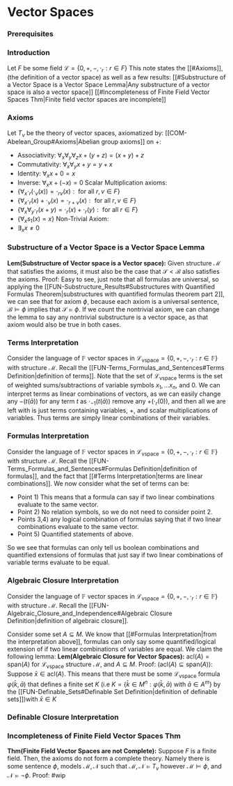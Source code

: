 # Vector Spaces
### Prerequisites
### Introduction
Let $F$ be some field
$\mathcal{L}=\{0,+,-,\cdot_r : r\in F\}$
This note states the [[#Axioms]],(the definition of a vector space) as well as a few results:
[[#Substructure of a Vector Space is a Vector Space Lemma|Any substructure of a vector space is also a vector space]]
[[#Incompleteness of Finite Field Vector Spaces Thm|Finite field vector spaces are incomplete]]
### Axioms
Let $T_v$ be the theory of vector spaces, axiomatized by: 
[[COM-Abelean_Group#Axioms|Abelian group axioms]] on $+$:
- Associativity: $\forall_x \forall_y \forall_z x+(y+z)=(x+y)+z$
- Commutativity: $\forall_x\forall_y x+y=y+x$
- Identity: $\forall_x x +0=x$
- Inverse: $\forall_x x +(-x)=0$
Scalar Multiplication axioms:
- $\{\forall_x \cdot_r(\cdot_v(x))=\cdot_{rv}(x): \text{ for all } r,v \in F\}$
- $\{\forall_x \cdot_r(x)+\cdot_v(x)=\cdot_{r+v}(x): \text{ for all }r,v \in F\}$
- $\{\forall_x\forall_y \cdot_r(x+y)=\cdot_r(x)+\cdot_r(y): \text{ for all } r \in F \}$
- $\{\forall_x s_1(x)=x\}$
Non-Trivial Axiom:
- $\exists_x x\ne 0$

### Substructure of a Vector Space is a Vector Space Lemma
**Lem(Substructure of Vector space is a Vector space):** Given structure $\mathcal{M}$ that satisfies the axioms, it must also be the case that $\mathcal S < \mathcal B$ also satisfies the axioms.
	Proof:
	Easy to see, just note that all formulas are universal, so applying the [[FUN-Substructure_Results#Substructures with Quantified Formulas Theorem|substructures with quantified formulas theorem part 2]], we can see that for axiom $\phi$, because each axiom is a universal sentence,  $\mathcal{B} \models \phi$ implies that $\mathcal{S} \models \phi$. If we count the nontrivial axiom, we can change the lemma to say any nontrivial substructure is a vector space, as that axiom would also be true in both cases.


### Terms Interpretation
Consider the language of $\mathbb{F}$ vector spaces in $\mathcal{L}_\text{vspace}=\{0,+,-,\cdot_r : r\in \mathbb F\}$ with structure $\mathcal M$. 
Recall the [[FUN-Terms_Formulas_and_Sentences#Terms Definition|definition of terms]].
Note that the set of $\mathcal L_{\text{vspace}}$ terms is the set of weighted sums/subtractions of variable symbols $x_1, \ldots x_n$, and $0$. We can interpret terms as linear combinations of vectors, as we can easily change any $-(t(\bar a))$ for any term $t$ as $\cdot_{-1}(t(\bar a))$ remove any $+(\cdot_r(0))$, and then all we are left with is just terms containing variables, $+$, and scalar multiplications of variables. Thus terms are simply linear combinations of their variables.

### Formulas Interpretation
Consider the language of $\mathbb{F}$ vector spaces in $\mathcal{L}_\text{vspace}=\{0,+,-,\cdot_r : r\in \mathbb F\}$ with structure $\mathcal M$. 
Recall the [[FUN-Terms_Formulas_and_Sentences#Formulas Definition|definition of formulas]], and the fact that  [[#Terms Interpretation|terms are linear combinations]]. We now consider what the set of terms can be:

- Point 1) This means that a formula can say if two linear combinations evaluate to the same vector.
- Point 2) No relation symbols, so we do not need to consider point 2.
- Points 3,4) any logical combination of formulas saying that if two linear combinations evaluate to the same vector.
- Point 5) Quantified statements of above.

So we see that formulas can only tell us boolean combinations and quantified extensions of formulas that just say if two linear combinations of variable terms evaluate to be equal.

### Algebraic Closure Interpretation
Consider the language of $\mathbb{F}$ vector spaces in $\mathcal{L}_\text{vspace}=\{0,+,-,\cdot_r : r\in \mathbb F\}$ with structure $\mathcal M$.
Recall the [[FUN-Algebraic_Closure_and_Independence#Algebraic Closure Definition|definition of algebraic closure]].

Consider some set $A\subseteq M$. We know that [[#Formulas Interpretation|from the interpretation above]], formulas can only say some quantified/logical extension of if two linear combinations of variables are equal. We claim the following lemma:
**Lem(Algebraic Closure for Vector Spaces):** $\text{acl}(A)=\text{span}(A)$ for $\mathcal{L}_{\text{vspace}}$ structure $\mathcal M$, and $A\subseteq M$.
	Proof:
		($\text{acl}(A)\subseteq \text{span}(A)$):
			Suppose $\bar x\in \text{acl}(A)$. This means that there must be some $\mathcal L_{\text{vspace}}$ formula $\varphi(\bar k,\bar a)$ that defines a finite set $K$ (i.e $K=\{\bar k \in M^n : \varphi(\bar k,\bar a)\text{ with } \bar a \in A^m\}$ by the [[FUN-Definable_Sets#Definable Set Definition|definition of definable sets]])with $\bar x \in K$
			
			

### Definable Closure Interpretation


### Incompleteness of Finite Field Vector Spaces Thm
**Thm(Finite Field Vector Spaces are not Complete):** Suppose $F$ is a finite field. Then, the axioms do not form a complete theory. Namely there is some sentence $\phi$, models $\mathcal M, \mathcal N$ such that $\mathcal{M},\mathcal{N}\models T_v$ however $\mathcal{M} \models \phi$, and $\mathcal{N}\models \neg \phi$.
	Proof:
	#wip 
